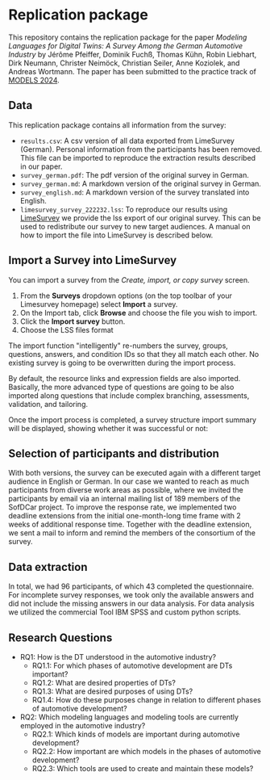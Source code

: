 # Replication package
This repository contains the replication package for the paper _Modeling Languages for Digital Twins: A Survey Among the German Automotive Industry_ by Jérôme Pfeiffer, Dominik Fuchß, Thomas Kühn, Robin Liebhart, Dirk Neumann, Christer Neimöck, Christian Seiler, Anne Koziolek, and Andreas Wortmann. 
The paper has been submitted to the practice track of  [MODELS 2024](https://conf.researchr.org/track/models-2024/models-2024-technical-track#Practice-Track).

## Data
This replication package contains all information from the survey:
- `results.csv`: A csv version of all data exported from LimeSurvey (German). Personal information from the participants has been removed. This file can be imported to reproduce the extraction results described in our paper.
- `survey_german.pdf`: The pdf version of the original survey in German.  
- `survey_german.md`: A markdown version of the original survey in German. 
- `survey_english.md`: A markdown version of the survey translated into English.
- `limesurvey_survey_222232.lss`: To reproduce our results using [LimeSurvey](https://www.limesurvey.org/de) we provide the lss export of our original survey. This can be used to redistribute our survey to new target audiences. A manual on how to import the file into LimeSurvey is described below. 

## Import a Survey into LimeSurvey
You can import a survey from the *Create, import, or copy survey* screen. 
1. From the **Surveys** dropdown options (on the top toolbar of your Limesurvey homepage) select **Import** a survey.   
2. On the Import tab, click **Browse** and choose the file you wish to import. 
3. Click the **Import survey** button. 
4. Choose the LSS files format

The import function "intelligently" re-numbers the survey, groups, questions, answers, and condition IDs so that they all match each other. No existing survey is going to be overwritten during the import process.

By default, the resource links and expression fields are also imported. Basically, the more advanced type of questions are going to be also imported along questions that include complex branching, assessments, validation, and tailoring. 

Once the import process is completed, a survey structure import summary will be displayed, showing whether it was successful or not: 


## Selection of participants and distribution
With both versions, the survey can be executed again with a different target audience in English or German. In our case we wanted to reach as much participants from diverse work areas as possible, where we invited the participants by email via an internal mailing list of 189 members of the SofDCar project.  To improve the response rate, we implemented two deadline extensions from the initial one-month-long time frame with 2 weeks of additional response time. Together with the deadline extension, we sent a mail to inform and remind the members of the consortium of the survey.

## Data extraction
In total, we had 96 participants, of which 43 completed the questionnaire. For incomplete survey responses, we took only the available answers and did not include the missing answers in our data analysis. For data analysis we utilized the commercial Tool IBM SPSS and custom python scripts.

## Research Questions 
- RQ1: How is the DT understood in the automotive industry?
    - RQ1.1: For which phases of automotive development are DTs
important?
    - RQ1.2: What are desired properties of DTs?
    - RQ1.3: What are desired purposes of using DTs?
    - RQ1.4: How do these purposes change in relation to different phases of automotive development?
- RQ2: Which modeling languages and modeling tools are currently employed in the automotive industry?
    - RQ2.1: Which kinds of models are important during automotive development?
    - RQ2.2: How important are which models in the phases of automotive development?
    - RQ2.3: Which tools are used to create and maintain these models?